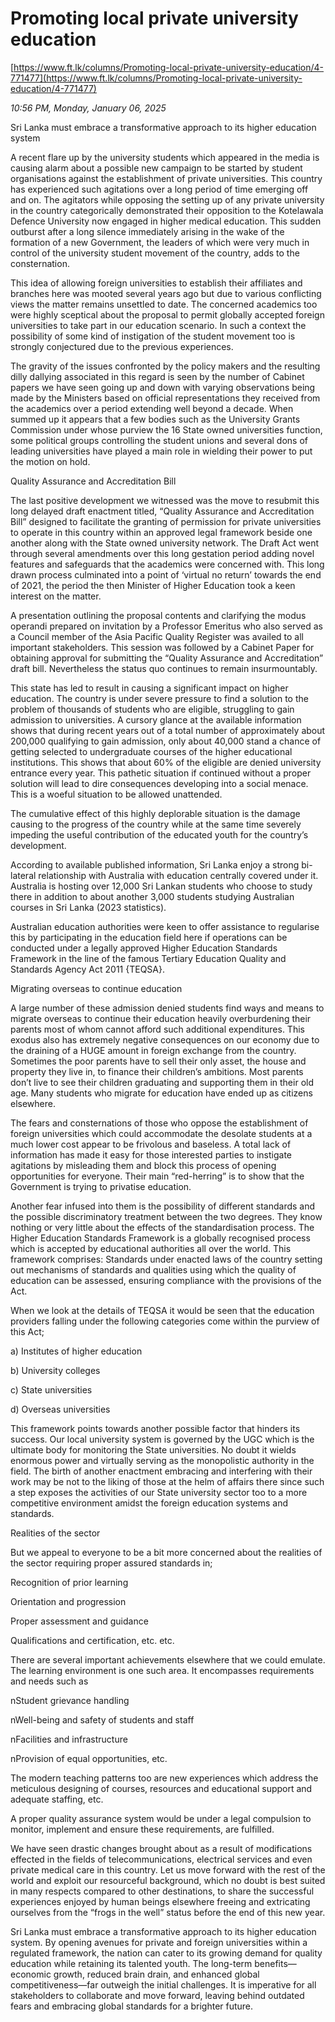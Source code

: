 # Promoting local private university education

[https://www.ft.lk/columns/Promoting-local-private-university-education/4-771477](https://www.ft.lk/columns/Promoting-local-private-university-education/4-771477)

*10:56 PM, Monday, January 06, 2025*

Sri Lanka must embrace a transformative approach to its higher education system

A recent flare up by the university students which appeared in the media is causing alarm about a possible new campaign to be started by student organisations against the establishment of private universities. This country has experienced such agitations over a long period of time emerging off and on. The agitators while opposing the setting up of any private university in the country categorically demonstrated their opposition to the Kotelawala Defence University now engaged in higher medical education. This sudden outburst after a long silence immediately arising in the wake of the formation of a new Government, the leaders of which were very much in control of the university student movement of the country, adds to the consternation.

This idea of allowing foreign universities to establish their affiliates and branches here was mooted several years ago but due to various conflicting views the matter remains unsettled to date. The concerned academics too were highly sceptical about the proposal to permit globally accepted foreign universities to take part in our education scenario. In such a context the possibility of some kind of instigation of the student movement too is strongly conjectured due to the previous experiences.

The gravity of the issues confronted by the policy makers and the resulting dilly dallying associated in this regard is seen by the number of Cabinet papers we have seen going up and down with varying observations being made by the Ministers based on official representations they received from the academics over a period extending well beyond a decade. When summed up it appears that a few bodies such as the University Grants Commission under whose purview the 16 State owned universities function, some political groups controlling the student unions and several dons of leading universities have played a main role in wielding their power to put the motion on hold.

Quality Assurance and Accreditation Bill

The last positive development we witnessed was the move to resubmit this long delayed draft enactment titled, “Quality Assurance and Accreditation Bill” designed to facilitate the granting of permission for private universities to operate in this country within an approved legal framework beside one another along with the State owned university network. The Draft Act went through several amendments over this long gestation period adding novel features and safeguards that the academics were concerned with. This long drawn process culminated into a point of ‘virtual no return’ towards the end of 2021, the period the then Minister of Higher Education took a keen interest on the matter.

A presentation outlining the proposal contents and clarifying the modus operandi prepared on invitation by a Professor Emeritus who also served as a Council member of the Asia Pacific Quality Register was availed to all important stakeholders. This session was followed by a Cabinet Paper for obtaining approval for submitting the “Quality Assurance and Accreditation” draft bill. Nevertheless the status quo continues to remain insurmountably.

This state has led to result in causing a significant impact on higher education. The country is under severe pressure to find a solution to the problem of thousands of students who are eligible, struggling to gain admission to universities. A cursory glance at the available information shows that during recent years out of a total number of approximately about 200,000 qualifying to gain admission, only about 40,000 stand a chance of getting selected to undergraduate courses of the higher educational institutions. This shows that about 60% of the eligible are denied university entrance every year. This pathetic situation if continued without a proper solution will lead to dire consequences developing into a social menace. This is a woeful situation to be allowed unattended.

The cumulative effect of this highly deplorable situation is the damage causing to the progress of the country while at the same time severely impeding the useful contribution of the educated youth for the country’s development.

According to available published information, Sri Lanka enjoy a strong bi-lateral relationship with Australia with education centrally covered under it. Australia is hosting over 12,000 Sri Lankan students who choose to study there in addition to about another 3,000 students studying Australian courses in Sri Lanka (2023 statistics).

Australian education authorities were keen to offer assistance to regularise this by participating in the education field here if operations can be conducted under a legally approved Higher Education Standards Framework in the line of the famous Tertiary Education Quality and Standards Agency Act 2011 {TEQSA}.

Migrating overseas to continue education

A large number of these admission denied students find ways and means to migrate overseas to continue their education heavily overburdening their parents most of whom cannot afford such additional expenditures. This exodus also has extremely negative consequences on our economy due to the draining of a HUGE amount in foreign exchange from the country. Sometimes the poor parents have to sell their only asset, the house and property they live in, to finance their children’s ambitions. Most parents don’t live to see their children graduating and supporting them in their old age. Many students who migrate for education have ended up as citizens elsewhere.

The fears and consternations of those who oppose the establishment of foreign universities which could accommodate the desolate students at a much lower cost appear to be frivolous and baseless. A total lack of information has made it easy for those interested parties to instigate agitations by misleading them and block this process of opening opportunities for everyone. Their main “red-herring” is to show that the Government is trying to privatise education.

Another fear infused into them is the possibility of different standards and the possible discriminatory treatment between the two degrees. They know nothing or very little about the effects of the standardisation process. The Higher Education Standards Framework is a globally recognised process which is accepted by educational authorities all over the world. This framework comprises: Standards under enacted laws of the country setting out mechanisms of standards and qualities using which the quality of education can be assessed, ensuring compliance with the provisions of the Act.

When we look at the details of TEQSA it would be seen that the education providers falling under the following categories come within the purview of this Act;

a) Institutes of higher education

b) University colleges

c) State universities

d) Overseas universities

This framework points towards another possible factor that hinders its success. Our local university system is governed by the UGC which is the ultimate body for monitoring the State universities. No doubt it wields enormous power and virtually serving as the monopolistic authority in the field. The birth of another enactment embracing and interfering with their work may be not to the liking of those at the helm of affairs there since such a step exposes the activities of our State university sector too to a more competitive environment amidst the foreign education systems and standards.

Realities of the sector

But we appeal to everyone to be a bit more concerned about the realities of the sector requiring proper assured standards in;

Recognition of prior learning

Orientation and progression

Proper assessment and guidance

Qualifications and certification, etc. etc.

There are several important achievements elsewhere that we could emulate. The learning environment is one such area. It encompasses requirements and needs such as

nStudent grievance handling

nWell-being and safety of students and staff

nFacilities and infrastructure

nProvision of equal opportunities, etc.

The modern teaching patterns too are new experiences which address the meticulous designing of courses, resources and educational support and adequate staffing, etc.

A proper quality assurance system would be under a legal compulsion to monitor, implement and ensure these requirements, are fulfilled.

We have seen drastic changes brought about as a result of modifications effected in the fields of telecommunications, electrical services and even private medical care in this country. Let us move forward with the rest of the world and exploit our resourceful background, which no doubt is best suited in many respects compared to other destinations, to share the successful experiences enjoyed by human beings elsewhere freeing and extricating ourselves from the “frogs in the well” status before the end of this new year.

Sri Lanka must embrace a transformative approach to its higher education system. By opening avenues for private and foreign universities within a regulated framework, the nation can cater to its growing demand for quality education while retaining its talented youth. The long-term benefits—economic growth, reduced brain drain, and enhanced global competitiveness—far outweigh the initial challenges. It is imperative for all stakeholders to collaborate and move forward, leaving behind outdated fears and embracing global standards for a brighter future.

